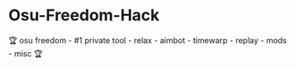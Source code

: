 # Osu-Freedom-Hack
🏆 osu freedom - #1 private tool - relax - aimbot - timewarp - replay - mods - misc 🏆
